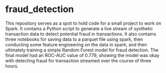 # fraud_detection

This repository serves as a spot to hold code for a small project to work on Spark. It contains a Python script to generate a live stream of synthetic transaction data to detect potential fraud in transactions. It also contains three notebooks for saving data to a parquet file using spark, then conducting some feature engineering on the data in spark, and then ultimately training a simple Random Forest model for fraud detection. The final model had an ROC-AUC value of 0.779, showing the model was okay with detecting fraud for transaction streamed over the course of three hours. 